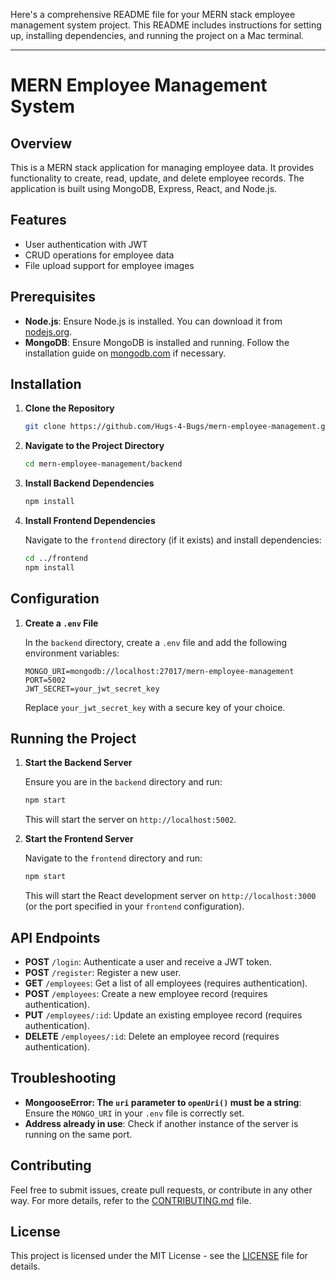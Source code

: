 Here's a comprehensive README file for your MERN stack employee management system project. This README includes instructions for setting up, installing dependencies, and running the project on a Mac terminal.

---

# MERN Employee Management System

## Overview

This is a MERN stack application for managing employee data. It provides functionality to create, read, update, and delete employee records. The application is built using MongoDB, Express, React, and Node.js.

## Features

- User authentication with JWT
- CRUD operations for employee data
- File upload support for employee images

## Prerequisites

- **Node.js**: Ensure Node.js is installed. You can download it from [nodejs.org](https://nodejs.org/).
- **MongoDB**: Ensure MongoDB is installed and running. Follow the installation guide on [mongodb.com](https://www.mongodb.com/try/download/community) if necessary.

## Installation

1. **Clone the Repository**

   ```bash
   git clone https://github.com/Hugs-4-Bugs/mern-employee-management.git
   ```

2. **Navigate to the Project Directory**

   ```bash
   cd mern-employee-management/backend
   ```

3. **Install Backend Dependencies**

   ```bash
   npm install
   ```

4. **Install Frontend Dependencies**

   Navigate to the `frontend` directory (if it exists) and install dependencies:

   ```bash
   cd ../frontend
   npm install
   ```

## Configuration

1. **Create a `.env` File**

   In the `backend` directory, create a `.env` file and add the following environment variables:

   ```env
   MONGO_URI=mongodb://localhost:27017/mern-employee-management
   PORT=5002
   JWT_SECRET=your_jwt_secret_key
   ```

   Replace `your_jwt_secret_key` with a secure key of your choice.

## Running the Project

1. **Start the Backend Server**

   Ensure you are in the `backend` directory and run:

   ```bash
   npm start
   ```

   This will start the server on `http://localhost:5002`.

2. **Start the Frontend Server**

   Navigate to the `frontend` directory and run:

   ```bash
   npm start
   ```

   This will start the React development server on `http://localhost:3000` (or the port specified in your `frontend` configuration).

## API Endpoints

- **POST** `/login`: Authenticate a user and receive a JWT token.
- **POST** `/register`: Register a new user.
- **GET** `/employees`: Get a list of all employees (requires authentication).
- **POST** `/employees`: Create a new employee record (requires authentication).
- **PUT** `/employees/:id`: Update an existing employee record (requires authentication).
- **DELETE** `/employees/:id`: Delete an employee record (requires authentication).

## Troubleshooting

- **MongooseError: The `uri` parameter to `openUri()` must be a string**: Ensure the `MONGO_URI` in your `.env` file is correctly set.
- **Address already in use**: Check if another instance of the server is running on the same port.

## Contributing

Feel free to submit issues, create pull requests, or contribute in any other way. For more details, refer to the [CONTRIBUTING.md](CONTRIBUTING.md) file.

## License

This project is licensed under the MIT License - see the [LICENSE](LICENSE) file for details.
